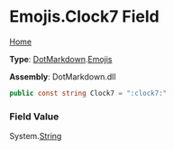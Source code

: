 # Emojis\.Clock7 Field

[Home](../../../README.md)

**Type**: [DotMarkdown](../../README.md)\.[Emojis](../README.md)

**Assembly**: DotMarkdown\.dll

```csharp
public const string Clock7 = ":clock7:"
```

### Field Value

System\.[String](https://docs.microsoft.com/en-us/dotnet/api/system.string)